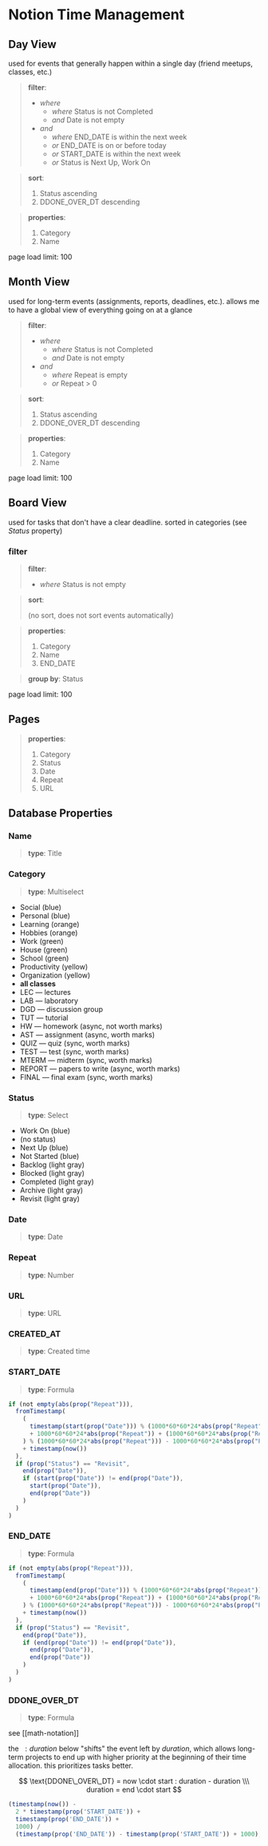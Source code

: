 # Notion Time Management

## Day View

used for events that generally happen within a single day (friend meetups, classes, etc.)

> **filter**:
>
> - _where_
>   - _where_ Status is not Completed
>   - _and_ Date is not empty
> - _and_
>   - _where_ END_DATE is within the next week
>   - _or_ END_DATE is on or before today
>   - _or_ START_DATE is within the next week
>   - _or_ Status is Next Up, Work On

> **sort**:
>
> 1. Status ascending
> 2. DDONE_OVER_DT descending

> **properties**:
>
> 1. Category
> 2. Name

page load limit: 100

## Month View

used for long-term events (assignments, reports, deadlines, etc.). allows me to have a global view of everything going on at a glance

> **filter**:
>
> - _where_
>   - _where_ Status is not Completed
>   - _and_ Date is not empty
> - _and_
>   - _where_ Repeat is empty
>   - _or_ Repeat > 0

> **sort**:
>
> 1. Status ascending
> 2. DDONE_OVER_DT descending

> **properties**:
>
> 1. Category
> 2. Name

page load limit: 100

## Board View

used for tasks that don't have a clear deadline. sorted in categories (see _Status_ property)

### filter

> **filter**:
>
> - _where_ Status is not empty

> **sort**:
>
> (no sort, does not sort events automatically)

> **properties**:
>
> 1. Category
> 2. Name
> 3. END_DATE

> **group by**: Status

page load limit: 100

## Pages

> **properties**:
>
> 1. Category
> 2. Status
> 3. Date
> 4. Repeat
> 5. URL

## Database Properties

### Name

> **type**: Title

### Category

> **type**: Multiselect

- Social (blue)
- Personal (blue)
- Learning (orange)
- Hobbies (orange)
- Work (green)
- House (green)
- School (green)
- Productivity (yellow)
- Organization (yellow)
- **all classes**
- LEC &mdash; lectures
- LAB &mdash; laboratory
- DGD &mdash; discussion group
- TUT &mdash; tutorial
- HW &mdash; homework (async, not worth marks)
- AST &mdash; assignment (async, worth marks)
- QUIZ &mdash; quiz (sync, worth marks)
- TEST &mdash; test (sync, worth marks)
- MTERM &mdash; midterm (sync, worth marks)
- REPORT &mdash; papers to write (async, worth marks)
- FINAL &mdash; final exam (sync, worth marks)

### Status

> **type**: Select

- Work On (blue)
- (no status)
- Next Up (blue)
- Not Started (blue)
- Backlog (light gray)
- Blocked (light gray)
- Completed (light gray)
- Archive (light gray)
- Revisit (light gray)

### Date

> **type**: Date

### Repeat

> **type**: Number

### URL

> **type**: URL

### CREATED_AT

> **type**: Created time

### START_DATE

> **type**: Formula

```jsx
if (not empty(abs(prop("Repeat"))),
  fromTimestamp(
    (
      timestamp(start(prop("Date"))) % (1000*60*60*24*abs(prop("Repeat"))) - timestamp(now()) % (1000*60*60*24*abs(prop("Repeat")))
      + 1000*60*60*24*abs(prop("Repeat")) + (1000*60*60*24*abs(prop("Repeat"))/7)
    ) % (1000*60*60*24*abs(prop("Repeat"))) - 1000*60*60*24*abs(prop("Repeat"))/7
    + timestamp(now())
  ),
  if (prop("Status") == "Revisit",
    end(prop("Date")),
    if (start(prop("Date")) != end(prop("Date")),
      start(prop("Date")),
      end(prop("Date"))
    )
  )
)
```

### END_DATE

> **type**: Formula

```jsx
if (not empty(abs(prop("Repeat"))),
  fromTimestamp(
    (
      timestamp(end(prop("Date"))) % (1000*60*60*24*abs(prop("Repeat"))) - timestamp(now()) % (1000*60*60*24*abs(prop("Repeat")))
      + 1000*60*60*24*abs(prop("Repeat")) + (1000*60*60*24*abs(prop("Repeat"))/7)
    ) % (1000*60*60*24*abs(prop("Repeat"))) - 1000*60*60*24*abs(prop("Repeat"))/7
    + timestamp(now())
  ),
  if (prop("Status") == "Revisit",
    end(prop("Date")),
    if (end(prop("Date")) != end(prop("Date")),
      end(prop("Date")),
      end(prop("Date"))
    )
  )
)
```

### DDONE_OVER_DT

> **type**: Formula

see [[math-notation]]

the $\ : duration$ below "shifts" the event left by $duration$, which allows long-term projects to end up with higher priority at the beginning of their time allocation. this prioritizes tasks better.

$$
\text{DDONE\_OVER\_DT} = now \cdot start : duration - duration \\\
duration = end \cdot start
$$

```jsx
(timestamp(now()) -
  2 * timestamp(prop('START_DATE')) +
  timestamp(prop('END_DATE')) +
  1000) /
  (timestamp(prop('END_DATE')) - timestamp(prop('START_DATE')) + 1000);
```
